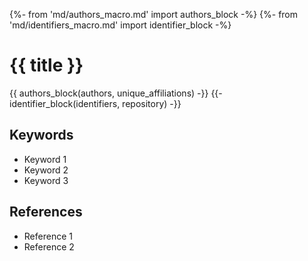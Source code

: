 {%- from 'md/authors_macro.md' import authors_block -%}
{%- from 'md/identifiers_macro.md' import identifier_block -%}
# {{ title }}

{{ authors_block(authors, unique_affiliations) -}}
{{- identifier_block(identifiers, repository) -}}

## Keywords

- Keyword 1
- Keyword 2
- Keyword 3

## References

- Reference 1
- Reference 2